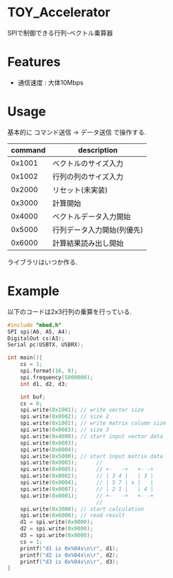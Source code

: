 # TOY_Accelerator

SPIで制御できる行列-ベクトル乗算器

# Features
    
 * 通信速度 : 大体10Mbps

# Usage

基本的に コマンド送信 -> データ送信 で操作する.

| command | description |
| --- | --- |
| 0x1001 | ベクトルのサイズ入力 |
| 0x1002 | 行列の列のサイズ入力 |
| 0x2000 | リセット(未実装) |
| 0x3000 | 計算開始 |
| 0x4000 | ベクトルデータ入力開始 |
| 0x5000 | 行列データ入力開始(列優先) |
| 0x6000 | 計算結果読み出し開始 |

ライブラリはいつか作る.

# Example

以下のコードは2x3行列の乗算を行っている.

```Cpp
#include "mbed.h"
SPI spi(A6, A5, A4);
DigitalOut cs(A3);
Serial pc(USBTX, USBRX);

int main(){
    cs = 1;
    spi.format(16, 0);
    spi.frequency(5000000);
    int d1, d2, d3;

    int buf;
    cs = 0;
    spi.write(0x1001); // write vector size
    spi.write(0x0002); // size 2
    spi.write(0x1002); // write matrix column size
    spi.write(0x0003); // size 3
    spi.write(0x4000); // start input vector data
    spi.write(0x0003);
    spi.write(0x0004);
    spi.write(0x5000); // start input matrix data
    spi.write(0x0003);      //
    spi.write(0x0005);      // +-   -+   +- -+
    spi.write(0x0002);      // | 3 4 |   | 3 |
    spi.write(0x0004);      // | 5 7 | x |   |
    spi.write(0x0007);      // | 2 1 |   | 4 |
    spi.write(0x0001);      // +-   -+   +- -+
                            //
    spi.write(0x3000); // start calculation
    spi.write(0x6000); // read result
    d1 = spi.write(0x0000);
    d2 = spi.write(0x0000);
    d3 = spi.write(0x0000);
    cs = 1;
    printf("d1 is 0x%04x\n\r", d1);
    printf("d2 is 0x%04x\n\r", d2);
    printf("d3 is 0x%04x\n\r", d3);
}
```
